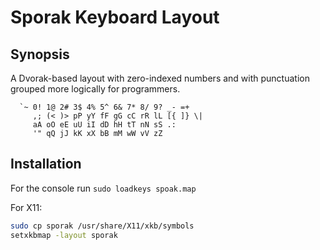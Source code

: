 Sporak Keyboard Layout
======================

Synopsis
--------

A Dvorak-based layout with zero-indexed numbers and with punctuation grouped
more logically for programmers.

```
  `~ 0! 1@ 2# 3$ 4% 5^ 6& 7* 8/ 9? _- =+
     ,; (< )> pP yY fF gG cC rR lL [{ ]} \|
     aA oO eE uU iI dD hH tT nN sS .:
     '" qQ jJ kK xX bB mM wW vV zZ
```

Installation
------------

For the console run `sudo loadkeys spoak.map`

For X11:
```sh
sudo cp sporak /usr/share/X11/xkb/symbols
setxkbmap -layout sporak
```
